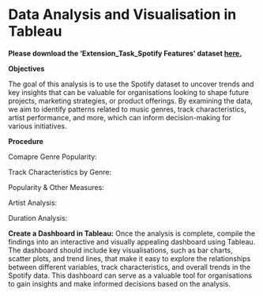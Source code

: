 # Data Analysis and Visualisation in Tableau

**Please download the ‘Extension_Task_Spotify Features’ dataset [here.](https://justit831-my.sharepoint.com/:x:/g/personal/danpe_justit_co_uk/Ec-0t9IISK1AsUpLwI0_X9kBLoYwmGqxdTnoCPN4wG5obw?e=6UyUP7)**

**Objectives**

The goal of this analysis is to use the Spotify dataset to uncover trends and key insights that can be valuable for organisations looking to shape future projects, marketing strategies, or product offerings. By examining the data, we aim to identify patterns related to music genres, track characteristics, artist performance, and more, which can inform decision-making for various initiatives.

**Procedure**

Comapre Genre Popularity:

Track Characteristics by Genre: 

Popularity & Other Measures: 

Artist Analysis:

Duration Analysis: 

**Create a Dashboard in Tableau:**
Once the analysis is complete, compile the findings into an interactive and visually appealing dashboard using Tableau. The dashboard should include key visualisations, such as bar charts, scatter plots, and trend lines, that make it easy to explore the relationships between different variables, track characteristics, and overall trends in the Spotify data. This dashboard can serve as a valuable tool for organisations to gain insights and make informed decisions based on the analysis.

